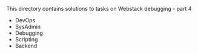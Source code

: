 This directory contains solutions to tasks on Webstack debugging - part 4
* DevOps
* SysAdmin
* Debugging
* Scripting
* Backend
